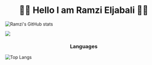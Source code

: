 <h1 align="center">👋🏻  Hello I am Ramzi Eljabali 👋🏻 </h1>

![Ramzi's GitHub stats](https://github-readme-stats.vercel.app/api?username=RamziJabali&show_icons=true&theme=tokyonight)

<img align="center" src="https://github-readme-stats.vercel.app/api?username=RamziJabali&show_icons=true&theme=tokyonight" />

<h3 align="center">Languages</h3>

![Top Langs](https://github-readme-stats.vercel.app/api/top-langs/?username=RamziJabali&layout=compact&hide=cmake,makefile,c&theme=tokyonight)


